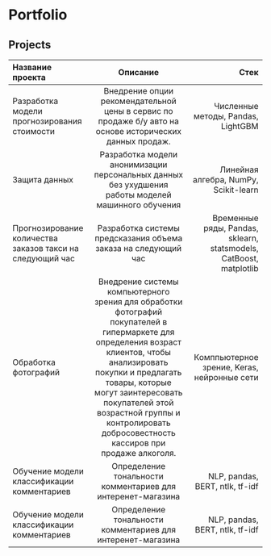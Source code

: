 # Portfolio
## Projects
| Название проекта  | Описание  | Стек |
|:------------- |:---------------:| -------------:|
| Разработка модели прогнозирования стоимости| Внедрение опции рекомендательной цены в сервис по продаже б/у авто на основе исторических данных продаж.| Численные методы, Pandas, LightGBM |
| Защита данных     | Разработка модели анонимизации персональных данных без ухудшения работы моделей машинного обучения |         Линейная алгебра, NumPy, Scikit-learn   |
|Прогнозирование количества заказов такси на следующий час|Разработка системы предсказания объема заказа на следующий час |       Временные ряды, Pandas, sklearn, statsmodels, CatBoost, matplotlib|
| Обработка фотографий | Внедрение системы компьютерного зрения для обработки фотографий покупателей в гипермаркете для определения возраст клиентов, чтобы анализировать покупки и предлагать товары, которые могут заинтересовать покупателей этой возрастной группы и контролировать добросовестность кассиров при продаже алкоголя.|  Комппьютерное зрение, Keras, нейронные сети|
| Обучение модели классификации комментариев | Определение тональности комментариев для интеренет-магазина |  NLP, pandas, BERT, ntlk, tf-idf |
| Обучение модели классификации комментариев | Определение тональности комментариев для интеренет-магазина |  NLP, pandas, BERT, ntlk, tf-idf |
